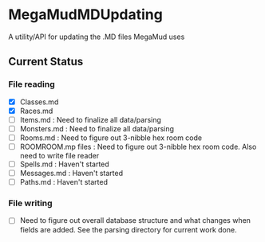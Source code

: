# MegaMudMDUpdating
A utility/API for updating the .MD files MegaMud uses

## Current Status

### File reading
- [x] Classes.md
- [x] Races.md
- [ ] Items.md : Need to finalize all data/parsing
- [ ] Monsters.md : Need to finalize all data/parsing
- [ ] Rooms.md : Need to figure out 3-nibble hex room code
- [ ] ROOMROOM.mp files : Need to figure out 3-nibble hex room code.  Also need to write file reader
- [ ] Spells.md : Haven't started
- [ ] Messages.md : Haven't started
- [ ] Paths.md : Haven't started

### File writing
- [ ] Need to figure out overall database structure and what changes when fields are added.  See the parsing directory for current work done.


